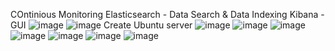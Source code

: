 COntinious Monitoring
Elasticsearch - Data Search & Data Indexing
Kibana - GUI 
![image](https://user-images.githubusercontent.com/43515480/231362084-7e868582-751a-4a5c-ad68-3d7654420ee2.png)
![image](https://user-images.githubusercontent.com/43515480/231363403-25a4c168-4d34-411f-8bf8-ecd08c3f3feb.png)
Create Ubuntu server
![image](https://user-images.githubusercontent.com/43515480/231363731-6bf6057c-da42-4b83-9b08-24966e36e4ed.png)
![image](https://user-images.githubusercontent.com/43515480/231363747-eaea0c20-626c-4754-b537-6bb15b5aa056.png)
![image](https://user-images.githubusercontent.com/43515480/231363850-6a155f95-226f-48e0-b05a-14dc9ef38061.png)
![image](https://user-images.githubusercontent.com/43515480/231363882-d7dc628d-e929-4a96-937f-373192a805bb.png)
![image](https://user-images.githubusercontent.com/43515480/231363894-fc2937d6-22e5-4395-8ad1-89ca43b128bc.png)
![image](https://user-images.githubusercontent.com/43515480/231364011-d497fc35-d000-4ce4-b020-5f508cfde445.png)
![image](https://user-images.githubusercontent.com/43515480/231364094-9512aac5-4027-4e7b-898a-95df59185d58.png)
